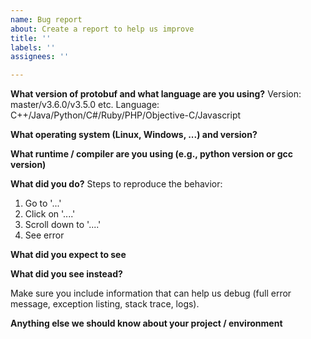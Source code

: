 ```yaml
---
name: Bug report
about: Create a report to help us improve
title: ''
labels: ''
assignees: ''

---
```


<!--

NOTE: this form is for bug reports only. For questions or troubleshooting, please see the protobuf mailing list: https://groups.google.com/forum/#!forum/protobuf or Stack Overflow https://stackoverflow.com/questions/tagged/protocol-buffers
-->

**What version of protobuf and what language are you using?**
Version: master/v3.6.0/v3.5.0 etc.
Language: C++/Java/Python/C#/Ruby/PHP/Objective-C/Javascript

**What operating system (Linux, Windows, ...) and version?**

**What runtime / compiler are you using (e.g., python version or gcc version)**

**What did you do?**
Steps to reproduce the behavior:
1. Go to '...'
2. Click on '....'
3. Scroll down to '....'
4. See error

**What did you expect to see**

**What did you see instead?**

Make sure you include information that can help us debug (full error message, exception listing, stack trace, logs).

**Anything else we should know about your project / environment**
